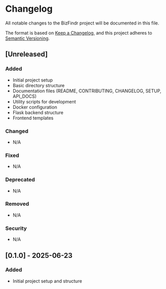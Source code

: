 # Changelog

All notable changes to the BizFindr project will be documented in this file.

The format is based on [Keep a Changelog](https://keepachangelog.com/en/1.0.0/),
and this project adheres to [Semantic Versioning](https://semver.org/spec/v2.0.0.html).

## [Unreleased]

### Added
- Initial project setup
- Basic directory structure
- Documentation files (README, CONTRIBUTING, CHANGELOG, SETUP, API_DOCS)
- Utility scripts for development
- Docker configuration
- Flask backend structure
- Frontend templates

### Changed
- N/A

### Fixed
- N/A

### Deprecated
- N/A

### Removed
- N/A

### Security
- N/A

## [0.1.0] - 2025-06-23
### Added
- Initial project setup and structure

